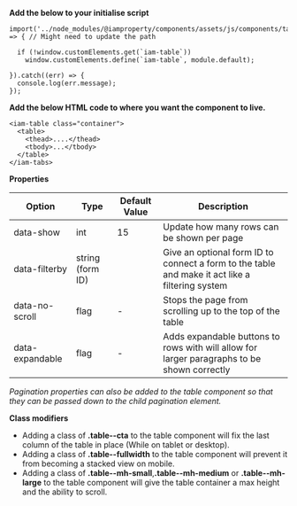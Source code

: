 **Add the below to your initialise script**

```
import('../node_modules/@iamproperty/components/assets/js/components/table/table.component.min').then(module => { // Might need to update the path

  if (!window.customElements.get(`iam-table`))
    window.customElements.define(`iam-table`, module.default);

}).catch((err) => {
  console.log(err.message);
});
```

**Add the below HTML code to where you want the component to live.**

```
<iam-table class="container">
  <table>
    <thead>....</thead>
    <tbody>...</tbody>
  </table>
</iam-tabs>
```

**Properties**

| Option          | Type             | Default Value | Description                                                                                     |
| --------------- | ---------------- | ------------- | ----------------------------------------------------------------------------------------------- |
| data-show       | int              | 15            | Update how many rows can be shown per page                                                      |
| data-filterby   | string (form ID) |               | Give an optional form ID to connect a form to the table and make it act like a filtering system |
| data-no-scroll  | flag             | -             | Stops the page from scrolling up to the top of the table                                        |
| data-expandable | flag             | -             | Adds expandable buttons to rows with will allow for larger paragraphs to be shown correctly     |

_Pagination properties can also be added to the table component so that they can be passed down to the child pagination element._

**Class modifiers**

- Adding a class of **.table--cta** to the table component will fix the last column of the table in place (While on tablet or desktop).
- Adding a class of **.table--fullwidth** to the table component will prevent it from becoming a stacked view on mobile.
- Adding a class of **.table--mh-small**,**.table--mh-medium** or **.table--mh-large** to the table component will give the table container a max height and the ability to scroll.
